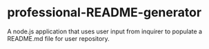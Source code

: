 # professional-README-generator
A node.js application that uses user input from inquirer to populate a README.md file for user repository.

